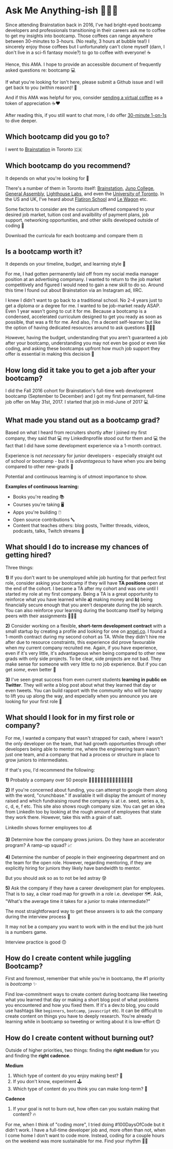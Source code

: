# Ask Me Anything-ish 🙋🏻‍♀️
Since attending Brainstation back in 2016, I've had bright-eyed bootcamp developers and professionals transitioning in their careers ask me to coffee to get my insights into bootcamp. Those coffees can range anywhere between 30-minutes to 3-hours. (No really, 3 hours at bubble tea!) I sincerely enjoy those coffees but I unfortunately can't clone myself (darn, I don't live in a sci-fi fantasy movie?) to go to coffee with everyone! ☕

Hence, this AMA. I hope to provide an accessible document of frequently asked questions re: bootcamp 💻

If what you're looking for isn't here, please submit a Github issue and I will get back to you (within reason)! 😬

And if this AMA was helpful for you, consider [sending a virtual coffee](https://www.buymeacoffee.com/clearlythuydoan) as a token of appreciation ☕❤️

After reading this, if you still want to chat more, I do offer [30-minute 1-on-1s](https://www.buymeacoffee.com/clearlythuydoan/extras) to dive deeper.

## Which bootcamp did you go to?
I went to [Brainstation](https://brainstation.io/) in Toronto 🇨🇦

## Which bootcamp do you recommend?
It depends on what you're looking for 🧠

There's a number of them in Toronto itself: [Brainstation](https://brainstation.io/), [Juno College](https://junocollege.com/), [General Assembly](https://generalassemb.ly/education/software-engineering-immersive/toronto?&topic=&mkt_account_id=1056949875&mkt_campaign_id=2016666190&mkt_ad_group_id=70434038294&mkt_device_type=c&mkt_keyword=general%20assembly%20coding%20bootcamp&mkt_matchtype=e&mkt_placement=&mkt_ad_id=524364735019&mkt_network=g&mkt_target_id=kwd-865210816442&mkt_feed_item_id=&utm_source=google&utm_medium=paid-search-bra&utm_campaign=TS:TX:BRA:TOR:BR:GeneralAssembly&utm_content=campus-lead-lander&utm_term=general%20assembly%20coding%20bootcamp&gclid=Cj0KCQjwtMCKBhDAARIsAG-2Eu_oS040NM_ZI-lfskdkWKU0hTHKPmnacVmY0hqTFWjdL86qVM2jdG8aAveQEALw_wcB), [Lighthouse Labs](https://www.lighthouselabs.ca/en/web-development-bootcamp?gclid=Cj0KCQjwtMCKBhDAARIsAG-2Eu9CiMljl0pNBmz9S_xOkzclqxTWPlnB58sxWp62Qqe6kBf52Zh4w94aAkvzEALw_wcB), and even the [University of Toronto](https://bootcamp.learn.utoronto.ca/coding/online/landing/?s=Google-Unbranded_RFull_&msg_cv_scta=4&msg_cv_stbn=1&msg_cv_fcta=1&pkw=%2Bcoding%20%2Bacademy&pcrid=464423316879&pmt=b&utm_source=google&utm_medium=cpc&utm_campaign=GGL%7CUNIVERSITY-OF-TORONTO%7CSEM%7CCODING%7C-%7CONL%7C_RFull_%7CALL%7CNBD-G%7CBMM%7CCore%7CSkills&utm_term=%2Bcoding%20%2Bacademy&s=google&k=%2Bcoding%20%2Bacademy&utm_adgroupid=107034141817&utm_locationphysicalms=9000858&utm_matchtype=b&utm_network=g&utm_device=c&utm_content=464423316879&utm_placement=&gclid=Cj0KCQjwtMCKBhDAARIsAG-2Eu8__bP9BPUxOGRwygzA9hugmrHOJRXEfcNWHT8rUDF-TrdnbUO8MgwaAu_XEALw_wcB&gclsrc=aw.ds). In the US and UK, I've heard about [Flatiron School](https://flatironschool.com/) and [Le Wagon](https://www.lewagon.com/) etc.

Some factors to consider are the curriculum offered compared to your desired job market, tuition cost and availbility of payment plans, job support, networking opportunities, and other skills developed outside of coding 🌱

Download the curricula for each bootcamp and compare them ⚖️

## Is a bootcamp worth it?

It depends on your timeline, budget, and learning style 📖

For me, I had gotten permanently laid off from my social media manager position at an advertising compmany. I wanted to return to the job market competitively and figured I would need to gain a new skill to do so. Around this time I found out about Brainstation via an Instagram ad, IIRC. 

I knew I didn't want to go back to a traditional school. No 2-4 years just to get a diploma or a degree for me. I wanted to be job-market ready ASAP. Even 1 year wasn't going to cut it for me. Because a bootcamp is a condensed, accelerated curriculum designed to get you ready as soon as possible, that was a fit for me. And also, I'm a decent self-learner but like the option of having dedicated resources around to ask questions 👨🏽‍🏫

However, having the budget, understanding that you aren't guaranteed a job after your bootcamp, understanding you may not even be good or even like coding, and asking these bootcamps upfront how much job support they offer is essential in making this decision 💯

## How long did it take you to get a job after your bootcamp?
I did the Fall 2016 cohort for Brainstation's full-time web development bootcamp (September to December) and I got my first permanent, full-time job offer on May 31st, 2017. I started that job in mid-June of 2017 💻

## What made you stand out as a bootcamp grad?
Based on what I heard from recruiters shortly after I joined my first company, they said that 💻 my LinkedInprofile stood out for them and 💻 the fact that I did have some development experience via a 1-month contract. 

Experience is not _necessary_ for junior developers - especially straight out of school or bootcamp - but it is _advantageous_ to have when you are being compared to other new-grads 👯

Potential and continuous learning is of utmost importance to show.

**Examples of continuous learning:**
- Books you're reading 📚
- Courses you're taking 🖥️
- Apps you're building 🖱️
- Open source contributions 🔤
- Content that teaches others: blog posts, Twitter threads, videos, podcasts, talks, Twitch streams 📸

## What should I do to increase my chances of getting hired?
Three things:

**1)** If you don't want to be unemployed while job hunting for that perfect first role, consider asking your bootcamp if they will have **TA positions** open at the end of the cohort. I became a TA after my cohort and was one until I started my role at my first company. Being a TA is a great opportunity to reinforce what you have learned while **a)** making money and **b)** being financially secure enough that you aren't desperate during the job search. You can also reinforce your learning during the bootcamp itself by helping peers with their assignments 🧑‍🤝‍🧑

**2)** Consider working on a flexible, **short-term development contract** with a small startup by creating a profile and looking for one on [angel.co](https://angel.co/). I found a 1-month contract during my second cohort as TA. While they didn't hire me after due to resource constraints, this experience did prove favourable when my current company recruited me. Again, if you have experience, even if it's very little, it's advantageous when being compared to other new grads with only side projects. To be clear, side projects are not bad. They make sense for someone with very little to no job experience. But if you can get _some_, even better 🥇

**3)** I've seen great success from even current students **learning in public on Twitter**. They will write a blog post about what they learned that day or even tweets. You can build rapport with the community who will be happy to lift you up along the way, and especially when you announce you are looking for your first role 🌈

## What should I look for in my first role or company?
For me, I wanted a company that wasn't strapped for cash, where I wasn't the only developer on the team, that had growth opportunties through other developers being able to mentor me, where the engineering team wasn't just one team, and a company that had a process or structure in place to grow juniors to intermediates. 

If that's you, I'd recommend the following:

**1)** Probably a company over 50 people 🧑🏿‍🤝‍🧑🏿🧑🏻‍🤝‍🧑🏽🧑🏾‍🤝‍🧑🏾

**2)** If you're concerned about funding, you can attempt to google them along with the word, "crunchbase." If available it will display the amount of money raised and which fundraising round the company is at i.e. seed, series a, b, c, d, e, f etc. This site also shows rough company size. You can get an idea from LinkedIn too by looking at the rough amount of employees that state they work there. However, take this with a grain of salt. 

LinkedIn shows former employees too 💰

**3)** Determine how the company grows juniors. Do they have an accelerator program? A ramp-up squad? 📈

**4)** Determine the number of people in their engineering department and on the team for the open role. However, regarding mentoring, if they are explicitly hiring for juniors they likely have bandwidth to mentor. 

But you should ask so as to not be led astray 😰

**5)** Ask the company if they have a career development plan for employees. That is to say, a clear road map for growth in a role i.e. developer 🗺️. Ask, "What's the average time it takes for a junior to make intermediate?"

The most straightforward way to get these answers is to ask the company during the interview process 😬

It may not be a company you want to work with in the end but the job hunt is a numbers game.

Interview practice is good 🙃

## How do I create content while juggling Bootcamp?
First and foremost, remember that while you're in bootcamp, the #1 priority is _bootcamp_ ✨

Find low-commitment ways to create content during bootcamp like tweeting what you learned that day or making a short blog post of what problems you encountered and how you fixed them. If it's a dev.to blog, you could use hashtags like `beginners`, `bootcamp`, `javascript` etc. It can be difficult to create content on things you have to deeply research. You're already learning while in bootcamp so tweeting or writing about it is low-effort 😊

## How do I create content without burning out?

Outside of higher priorities, two things: finding the **right medium** for you and finding the **right cadence**.

**Medium**
1) Which type of content do you enjoy making best? 💭
2) If you don't know, experiment 🕹️
3) Which type of content do you think you can make long-term? 🤔

**Cadence**
1) If your goal is not to burn out, how often can you sustain making that content? 🔥

For me, when I think of "coding more", I tried doing #100DaysOfCode but it didn't work. I have a full-time developer job and, more often than not, when I come home I don't want to code more. Instead, coding for a couple hours on the weekend was more sustainable for me. Find your rhythm 💃🏻
